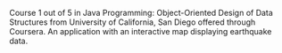 Course 1 out of 5 in Java Programming: Object-Oriented Design of Data Structures from University of California, San Diego offered through Coursera.
An application with an interactive map displaying earthquake data.
